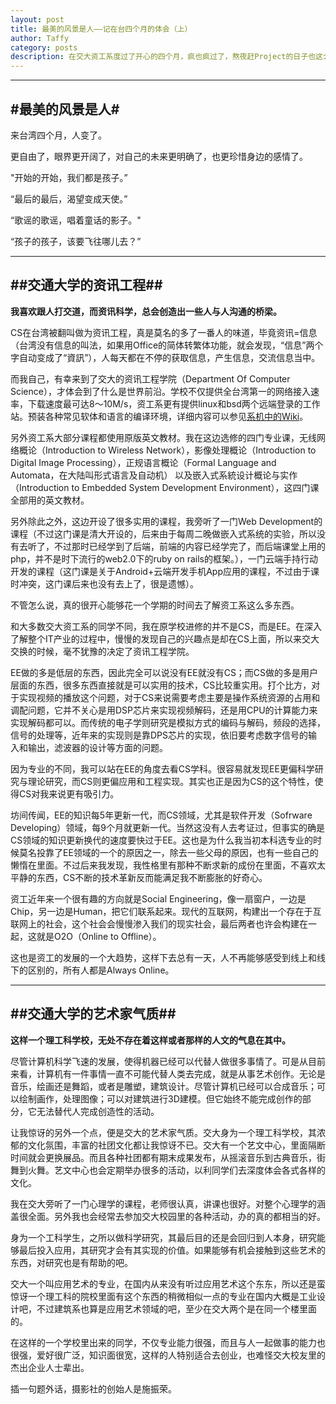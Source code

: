 ```yaml
---
layout: post
title: 最美的风景是人——记在台四个月的体会（上）
author: Taffy
category: posts
description: 在交大资工系度过了开心的四个月，疯也疯过了，熬夜赶Project的日子也这么一转眼就过去了。也让我更坚信了两件事请：我以后一定要跟人一起打交道；资讯科学这个行当会是我要做一辈子的事情。
---
```


---
#最美的风景是人#
---

来台湾四个月，人变了。

更自由了，眼界更开阔了，对自己的未来更明确了，也更珍惜身边的感情了。

"开始的开始，我们都是孩子。”

“最后的最后，渴望变成天使。”

“歌谣的歌谣，唱着童话的影子。"

“孩子的孩子，该要飞往哪儿去？”

---
##交通大学的资讯工程##
---

**我喜欢跟人打交道，而资讯科学，总会创造出一些人与人沟通的桥梁。**

CS在台湾被翻叫做为资讯工程，真是莫名的多了一番人的味道，毕竟资讯=信息（台湾没有信息的叫法，如果用Office的简体转繁体功能，就会发现，“信息”两个字自动变成了“資訊”），人每天都在不停的获取信息，产生信息，交流信息当中。

而我自己，有幸来到了交大的资讯工程学院（Department Of Computer Science），才体会到了什么是世界前沿。学校不仅提供全台湾第一的网络接入速率，下载速度最可达8～10M/s，资工系更有提供linux和bsd两个远端登录的工作站。预装各种常见软体和语言的编译环境，详细内容可以参见[系机中的Wiki][wiki]。

另外资工系大部分课程都使用原版英文教材。我在这边选修的四门专业课，无线网络概论（Introduction to Wireless Network），影像处理概论（Introduction to Digital Image Processing），正规语言概论（Formal Language and Automata，在大陆叫形式语言及自动机） 以及嵌入式系統设计概论与实作（Introduction to Embedded System Development Environment），这四门课全部用的英文教材。

另外除此之外，这边开设了很多实用的课程，我旁听了一门Web Development的课程（不过这门课是清大开设的，后来由于每周二晚做嵌入式系统的实验，所以没有去听了，不过那时已经学到了后端，前端的内容已经学完了，而后端课堂上用的php，并不是时下流行的web2.0下的ruby on rails的框架。），一门云端手持行动开发的课程（这门课是关于Android+云端开发手机App应用的课程，不过由于课时冲突，这门课后来也没有去上了，很是遗憾）。

不管怎么说，真的很开心能够花一个学期的时间去了解资工系这么多东西。

和大多数交大资工系的同学不同，我在原学校进修的并不是CS，而是EE。在深入了解整个IT产业的过程中，慢慢的发现自己的兴趣点是却在CS上面，所以来交大交换的时候，毫不犹豫的决定了资讯工程学院。

EE做的多是低层的东西，因此完全可以说没有EE就没有CS；而CS做的多是用户层面的东西，很多东西直接就是可以实用的技术，CS比较重实用。打个比方，对于实现视频的播放这个问题，对于CS来说需要考虑主要是操作系统资源的占用和调配问题，它并不关心是用DSP芯片来实现视频解码，还是用CPU的计算能力来实现解码都可以。而传统的电子学则研究是模拟方式的编码与解码，频段的选择，信号的处理等，近年来的实现则是靠DPS芯片的实现，依旧要考虑数字信号的输入和输出，滤波器的设计等方面的问题。

因为专业的不同，我可以站在EE的角度去看CS学科。很容易就发现EE更偏科学研究与理论研究，而CS则更偏应用和工程实现。其实也正是因为CS的这个特性，使得CS对我来说更有吸引力。

坊间传闻，EE的知识每5年更新一代，而CS领域，尤其是软件开发（Sofrware Developing）领域，每9个月就更新一代。当然这没有人去考证过，但事实的确是CS领域的知识更新换代的速度要快过于EE。这也是为什么我当初本科选专业的时候莫名投靠了EE领域的一个的原因之一，除去一些父母的原因，也有一些自己的懒惰在里面。不过后来我发现，我性格里有那种不断求新的成份在里面，不喜欢太平静的东西，CS不断的技术革新反而能满足我不断膨胀的好奇心。

资工近年来一个很有趣的方向就是Social Engineering，像一扇窗户，一边是Chip，另一边是Human，把它们联系起来。现代的互联网，构建出一个存在于互联网上的社会，这个社会会慢慢渗入我们的现实社会，最后两者也许会构建在一起，这就是O2O（Online to Offline）。
 
这也是资工的发展的一个大趋势，这样下去总有一天，人不再能够感受到线上和线下的区别的，所有人都是Always Online。
 
---
##交通大学的艺术家气质##
---

**这样一个理工科学校，无处不存在着这样或者那样的人文的气息在其中。**

尽管计算机科学飞速的发展，使得机器已经可以代替人做很多事情了。可是从目前来看，计算机有一件事情一直不可能代替人类去完成，就是从事艺术创作。无论是音乐，绘画还是舞蹈，或者是雕塑，建筑设计。尽管计算机已经可以合成音乐；可以绘制画作，处理图像；可以对建筑进行3D建模。但它始终不能完成创作的部分，它无法替代人完成创造性的活动。

让我惊讶的另外一个点，便是交大的艺术家气质。交大身为一个理工科学校，其浓郁的文化氛围，丰富的社团文化都让我惊讶不已。交大有一个艺文中心，里面隔断时间就会更换展品。而且各种社团都有期末成果发布，从摇滚音乐到古典音乐，街舞到火舞。艺文中心也会定期举办很多的活动，以利同学们去深度体会各式各样的文化。

我在交大旁听了一门心理学的课程，老师很认真，讲课也很好。对整个心理学的涵盖很全面。另外我也会经常去参加交大校园里的各种活动，办的真的都相当的好。

身为一个工科学生，之所以做科学研究，其最后目的还是会回归到人本身，研究能够最后投入应用，其研究才会有其实现的价值。如果能够有机会接触到这些艺术的东西，对研究也是有帮助的吧。

交大一个叫应用艺术的专业，在国内从来没有听过应用艺术这个东东，所以还是蛮惊讶一个理工科的院校里面有这个东西的稍微相似一点的专业在国内大概是工业设计吧，不过建筑系也算是应用艺术领域的吧，至少在交大两个是在同一个楼里面的。

在这样的一个学校里出来的同学，不仅专业能力很强，而且与人一起做事的能力也很强，爱好很广泛，知识面很宽，这样的人特别适合去创业，也难怪交大校友里的杰出企业人士辈出。

插一句题外话，摄影社的创始人是施振荣。



<!--#交通大学的朋友们#

---

交大的日子，最难忘的就是这些朋友们。

- 一起去环岛的，好难忘的经历啊。May

  **王老师**，**若愚**，**梦吟**

- 一起在图书馆自习的（包括浩然五楼约饭党们）。 Feb ~ June

  **辰光**，**Cnmpp902**，**大一**，**lbqqq**，**晔姐**，**梦吟**，**郭思敏**
  **海苔**，**Shao_lx**，**Xu_Han**，**郭萍**，**宋教授**，**王老师**，**若愚**

- 一起去垦丁的。May

  **晔姐**，**晔总**，**王老师**，**若愚**，**梦吟**，**思敏**，**宋教授**，

- 一起去上（听）过课的。Feb ~ June

  **QianK**，**大小姐**，**Shao_lx**，**Wu_HongJie**，**程程**，**ZhangN**，**Cnmpp902**，**Wang_HQ**，
  **杨婷**，**Chen_yn**，**在在君**，**阿宝**，**W_JianBang**,**宋教授**，**晔姐**，**剑航**，**YYY**

- 一个寝室的。Feb ~ June 

  **辰光**，**ZhangN**，**若愚**

- 一起排过节目的。June

  **晔总**，**王老师**，**梦吟**，**陈鹏**，**徐娘娘**，**海苔**，**大一**，**梦吟**，**阿宝**，**若愚**，**晔姐**，**Wang_BY**，
  **W_JianBang**，**Cnmpp902**，**大师姐**，**郭萍**，**张迪**

- 一起去内湾的。May

  **L_Huang**，**Wu_HongJie**

- 一起去听演唱会的。May --> 
  
[wiki]: http://help.cs.nctu.edu.tw/help/index.php/%E5%88%86%E9%A1%9E:%E5%B7%A5%E4%BD%9C%E7%AB%99
